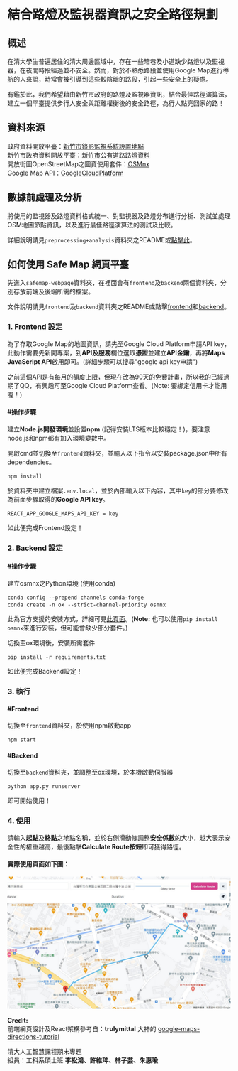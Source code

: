 # 結合路燈及監視器資訊之安全路徑規劃

## 概述
在清大學生普遍居住的清大周邊區域中，存在一些暗巷及小道缺少路燈以及監視器，在夜間時段經過並不安全。然而，對於不熟悉路段並使用Google Map進行導航的人來說，時常會被引導到這些較陰暗的路段，引起一些安全上的疑慮。  

有鑑於此，我們希望藉由新竹市政府的路燈及監視器資訊，結合最佳路徑演算法，建立一個平臺提供步行人安全與距離權衡後的安全路徑，為行人點亮回家的路！

## 資料來源
政府資料開放平臺：[新竹市錄影監視系統設置地點](https://data.gov.tw/dataset/67490)  
新竹市政府資料開放平臺：[新竹市公有道路路燈資料](https://opendata.hccg.gov.tw/OpenDataDetail.aspx?n=1&s=159)  
開放街圖OpenStreetMap之圖資使用套件：[OSMnx](https://osmnx.readthedocs.io/en/stable/)  
Google Map API：[GoogleCloudPlatform](https://console.cloud.google.com/)  

## 數據前處理及分析
將使用的監視器及路燈資料格式統一、對監視器及路燈分布進行分析、測試並處理OSM地圖節點資訊，以及進行最佳路徑演算法的測試及比較。  

詳細說明請見`preprocessing+analysis`資料夾之README或[點擊此](https://github.com/Wilson330/Safe_Map/)。

## 如何使用 Safe Map 網頁平臺 
先進入`safemap-webpage`資料夾，在裡面會有`frontend`及`backend`兩個資料夾，分別存放前端及後端所需的檔案。  

文件說明請見`frontend`及`backend`資料夾之README或點擊[frontend](https://github.com/Wilson330/Safe_Map/)和[backend](https://github.com/Wilson330/Safe_Map/)。

### 1. Frontend 設定
為了存取Google Map的地圖資訊，請先至Google Cloud Platform申請API key，此動作需要先新開專案，到**API及服務**欄位選取**憑證**並建立**API金鑰**，再將**Maps JavaScript API**啟用即可。(詳細步驟可以搜尋"google api key申請")  

之前這個API是有每月的額度上限，但現在改為90天的免費計畫，所以我的已經過期了QQ，有興趣可至Google Cloud Platform查看。(Note: 要綁定信用卡才能用喔！)  

#### #操作步驟
建立**Node.js開發環境**並設置**npm** (記得安裝LTS版本比較穩定！)，要注意node.js和npm都有加入環境變數中。  

開啟cmd並切換至`frontend`資料夾，並輸入以下指令以安裝package.json中所有dependencies。  

    npm install

於資料夾中建立檔案`.env.local`，並於內部輸入以下內容，其中`key`的部分要修改為前面步驟取得的**Google API key**。

    REACT_APP_GOOGLE_MAPS_API_KEY = key

如此便完成Frontend設定！

### 2. Backend 設定
#### #操作步驟
建立osmnx之Python環境 (使用conda)

    conda config --prepend channels conda-forge 
    conda create -n ox --strict-channel-priority osmnx

此為官方支援的安裝方式，詳細可見[此頁面](https://osmnx.readthedocs.io/en/stable/installation.html)。(**Note:** 也可以使用`pip install osmnx`來進行安裝，但可能會缺少部分套件。)  

切換至ox環境後，安裝所需套件

    pip install -r requirements.txt

如此便完成Backend設定！  

### 3. 執行
#### #Frontend
切換至`frontend`資料夾，於使用npm啟動app

    npm start

#### #Backend
切換至`backend`資料夾，並調整至ox環境，於本機啟動伺服器

    python app.py runserver

即可開始使用！

### 4. 使用
請輸入**起點**及**終點**之地點名稱，並於右側滑動條調整**安全係數**的大小，越大表示安全性的權重越高，最後點擊**Calculate Route按鈕**即可獲得路徑。  

#### 實際使用頁面如下圖：
![Webpage](img.PNG "safeRoute")

**Credit:**  
前端網頁設計及React架構參考自：**trulymittal** 大神的 [google-maps-directions-tutorial](https://github.com/trulymittal/google-maps-directions-tutorial/tree/master)  

清大人工智慧課程期末專題  
組員：工科系碩士班 **李松鴻、許維珅、林子芸、朱惠瑜**
